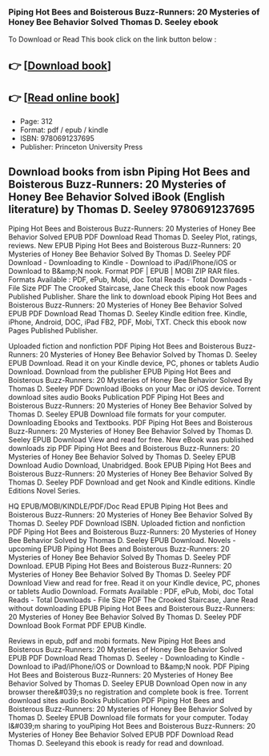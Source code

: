 ### Piping Hot Bees and Boisterous Buzz-Runners: 20 Mysteries of Honey Bee Behavior Solved Thomas D. Seeley ebook

To Download or Read This book click on the link button below :

## 👉  [**[Download book](http://get-pdfs.com/download.php?group=book&from=github.com&id=706110&lnk=1079 "Download book")**]

## 👉  [**[Read online book](http://get-pdfs.com/download.php?group=book&from=github.com&id=706110&lnk=1079 "Read online book")**]


* Page: 312
* Format: pdf / epub / kindle
* ISBN: 9780691237695
* Publisher: Princeton University Press



## Download books from isbn Piping Hot Bees and Boisterous Buzz-Runners: 20 Mysteries of Honey Bee Behavior Solved iBook (English literature) by Thomas D. Seeley 9780691237695


Piping Hot Bees and Boisterous Buzz-Runners: 20 Mysteries of Honey Bee Behavior Solved EPUB PDF Download Read Thomas D. Seeley Plot, ratings, reviews. New EPUB Piping Hot Bees and Boisterous Buzz-Runners: 20 Mysteries of Honey Bee Behavior Solved By Thomas D. Seeley PDF Download - Downloading to Kindle - Download to iPad/iPhone/iOS or Download to B&amp;amp;N nook. Format PDF | EPUB | MOBI ZIP RAR files. Formats Available : PDF, ePub, Mobi, doc Total Reads - Total Downloads - File Size PDF The Crooked Staircase, Jane Check this ebook now Pages Published Publisher. Share the link to download ebook Piping Hot Bees and Boisterous Buzz-Runners: 20 Mysteries of Honey Bee Behavior Solved EPUB PDF Download Read Thomas D. Seeley Kindle edition free. Kindle, iPhone, Android, DOC, iPad FB2, PDF, Mobi, TXT. Check this ebook now Pages Published Publisher.

Uploaded fiction and nonfiction PDF Piping Hot Bees and Boisterous Buzz-Runners: 20 Mysteries of Honey Bee Behavior Solved by Thomas D. Seeley EPUB Download. Read it on your Kindle device, PC, phones or tablets Audio Download. Download from the publisher EPUB Piping Hot Bees and Boisterous Buzz-Runners: 20 Mysteries of Honey Bee Behavior Solved By Thomas D. Seeley PDF Download iBooks on your Mac or iOS device. Torrent download sites audio Books Publication PDF Piping Hot Bees and Boisterous Buzz-Runners: 20 Mysteries of Honey Bee Behavior Solved by Thomas D. Seeley EPUB Download file formats for your computer. Downloading Ebooks and Textbooks. PDF Piping Hot Bees and Boisterous Buzz-Runners: 20 Mysteries of Honey Bee Behavior Solved by Thomas D. Seeley EPUB Download View and read for free. New eBook was published downloads zip PDF Piping Hot Bees and Boisterous Buzz-Runners: 20 Mysteries of Honey Bee Behavior Solved by Thomas D. Seeley EPUB Download Audio Download, Unabridged. Book EPUB Piping Hot Bees and Boisterous Buzz-Runners: 20 Mysteries of Honey Bee Behavior Solved By Thomas D. Seeley PDF Download and get Nook and Kindle editions. Kindle Editions Novel Series.

HQ EPUB/MOBI/KINDLE/PDF/Doc Read EPUB Piping Hot Bees and Boisterous Buzz-Runners: 20 Mysteries of Honey Bee Behavior Solved By Thomas D. Seeley PDF Download ISBN. Uploaded fiction and nonfiction PDF Piping Hot Bees and Boisterous Buzz-Runners: 20 Mysteries of Honey Bee Behavior Solved by Thomas D. Seeley EPUB Download. Novels - upcoming EPUB Piping Hot Bees and Boisterous Buzz-Runners: 20 Mysteries of Honey Bee Behavior Solved By Thomas D. Seeley PDF Download. EPUB Piping Hot Bees and Boisterous Buzz-Runners: 20 Mysteries of Honey Bee Behavior Solved By Thomas D. Seeley PDF Download View and read for free. Read it on your Kindle device, PC, phones or tablets Audio Download. Formats Available : PDF, ePub, Mobi, doc Total Reads - Total Downloads - File Size PDF The Crooked Staircase, Jane Read without downloading EPUB Piping Hot Bees and Boisterous Buzz-Runners: 20 Mysteries of Honey Bee Behavior Solved By Thomas D. Seeley PDF Download Book Format PDF EPUB Kindle.

Reviews in epub, pdf and mobi formats. New Piping Hot Bees and Boisterous Buzz-Runners: 20 Mysteries of Honey Bee Behavior Solved EPUB PDF Download Read Thomas D. Seeley - Downloading to Kindle - Download to iPad/iPhone/iOS or Download to B&amp;amp;N nook. PDF Piping Hot Bees and Boisterous Buzz-Runners: 20 Mysteries of Honey Bee Behavior Solved by Thomas D. Seeley EPUB Download Open now in any browser there&amp;#039;s no registration and complete book is free. Torrent download sites audio Books Publication PDF Piping Hot Bees and Boisterous Buzz-Runners: 20 Mysteries of Honey Bee Behavior Solved by Thomas D. Seeley EPUB Download file formats for your computer. Today I&amp;#039;m sharing to youPiping Hot Bees and Boisterous Buzz-Runners: 20 Mysteries of Honey Bee Behavior Solved EPUB PDF Download Read Thomas D. Seeleyand this ebook is ready for read and download.





